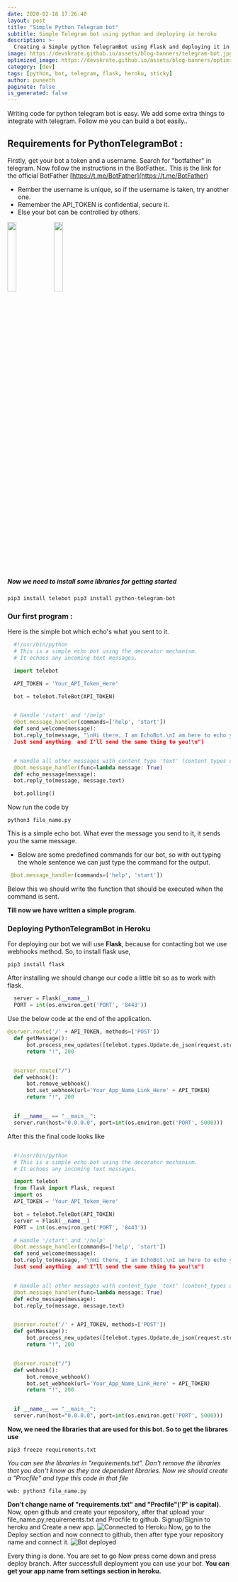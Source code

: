 ```yaml
---
date: 2020-02-18 17:26:40
layout: post
title: "Simple Python Telegram bot"
subtitle: Simple Telegram bot using python and deploying in heroku
description: >-
  Creating a Simple python TelegramBot using Flask and deploying it in heroku
image: https://devskrate.github.io/assets/blog-banners/telegram-bot.jpg
optimized_image: https://devskrate.github.io/assets/blog-banners/optimized/telegram-bot.webp
category: [dev]
tags: [python, bot, telegram, flask, heroku, sticky]
author: puneeth
paginate: false
is_generated: false
---
```


Writing code for python telegram bot is easy. We add some extra things to integrate with telegram. Follow me you can build a bot easily..

## Requirements for PythonTelegramBot :

Firstly, get your bot a token and a username.
Search for "botfather" in telegram. Now follow the instructions in the BotFather..
This is the link for the official BotFather [https://t.me/BotFather](https://t.me/BotFather)

- Rember the username is unique, so if the username is taken, try another one.
- Remember the API_TOKEN is confidential, secure it.
- Else your bot can be controlled by others.

<a href="https://devskrate.github.io/assets/images/pytelebot/new_bot.jpg" data-lightbox="image-1" data-title="My caption"><img width="20%" src="https://devskrate.github.io/assets/images/pytelebot/new_bot.jpg"></a>
<a href="https://devskrate.github.io/assets/images/pytelebot/bot_done.jpg" data-lightbox="image-1" data-title="My caption"><img width="20%" src="https://devskrate.github.io/assets/images/pytelebot/bot_done.jpg"></a>

##### Now we need to install some libraries for getting started

`pip3 install telebot pip3 install python-telegram-bot`

### Our first program :

Here is the simple bot which echo's what you sent to it.

```python
  #!/usr/bin/python
  # This is a simple echo bot using the decorator mechanism.
  # It echoes any incoming text messages.

  import telebot

  API_TOKEN = 'Your_API_Token_Here'

  bot = telebot.TeleBot(API_TOKEN)


  # Handle '/start' and '/help'
  @bot.message_handler(commands=['help', 'start'])
  def send_welcome(message):
  bot.reply_to(message, "\nHi there, I am EchoBot.\nI am here to echo your words.
  Just send anything  and I'll send the same thing to you!\n")


  # Handle all other messages with content_type 'text' (content_types defaults to ['text'])
  @bot.message_handler(func=lambda message: True)
  def echo_message(message):
  bot.reply_to(message, message.text)

  bot.polling()
```

Now run the code by

`python3 file_name.py`

This is a simple echo bot. What ever the message you send to it, it sends you the same message.

- Below are some predefined commands for our bot, so with out typing the whole sentence we can just type the command for the output.

```python
 @bot.message_handler(commands=['help', 'start'])
```

Below this we should write the function that should be executed when the command is sent.

**Till now we have written a simple program.**

### Deploying PythonTelegramBot in Heroku

For deploying our bot we will use **Flask**, because for contacting bot we use webhooks method.
So, to install flask use,

`pip3 install flask`

After installing we should change our code a little bit so as to work with flask.

```python
  server = Flask(__name__)
  PORT = int(os.environ.get('PORT', '8443'))
```

Use the below code at the end of the application.

```python
@server.route('/' + API_TOKEN, methods=['POST'])
  def getMessage():
      bot.process_new_updates([telebot.types.Update.de_json(request.stream.read().decode("utf-8"))])
      return "!", 200


  @server.route("/")
  def webhook():
      bot.remove_webhook()
      bot.set_webhook(url='Your_App_Name_Link_Here' + API_TOKEN)
      return "!", 200


  if __name__ == "__main__":
  server.run(host="0.0.0.0", port=int(os.environ.get('PORT', 5000)))
```

After this the final code looks like

```python

  #!/usr/bin/python
  # This is a simple echo bot using the decorator mechanism.
  # It echoes any incoming text messages.

  import telebot
  from flask import Flask, request
  import os
  API_TOKEN = 'Your_API_Token_Here'

  bot = telebot.TeleBot(API_TOKEN)
  server = Flask(__name__)
  PORT = int(os.environ.get('PORT', '8443'))

  # Handle '/start' and '/help'
  @bot.message_handler(commands=['help', 'start'])
  def send_welcome(message):
  bot.reply_to(message, "\nHi there, I am EchoBot.\nI am here to echo your words.
  Just send anything  and I'll send the same thing to you!\n")


  # Handle all other messages with content_type 'text' (content_types defaults to ['text'])
  @bot.message_handler(func=lambda message: True)
  def echo_message(message):
  bot.reply_to(message, message.text)


  @server.route('/' + API_TOKEN, methods=['POST'])
  def getMessage():
      bot.process_new_updates([telebot.types.Update.de_json(request.stream.read().decode("utf-8"))])
      return "!", 200


  @server.route("/")
  def webhook():
      bot.remove_webhook()
      bot.set_webhook(url='Your_App_Name_Link_Here' + API_TOKEN)
      return "!", 200


  if __name__ == "__main__":
  server.run(host="0.0.0.0", port=int(os.environ.get('PORT', 5000)))
```

**Now, we need the libraries that are used for this bot. So to get the librares use**

`pip3 freeze requirements.txt`

_You can see the libraries in "requirements.txt". Don't remove the libraries that you don't know as they_ _are dependent libraries._
_Now we should create a "Procfile" and type this code in that file_

`web: python3 file_name.py`

**Don't change name of "requirements.txt" and "Procfile"('P' is capital).**
Now, open github and create your repository, after that upload your file_name.py,requirements.txt and Procfile to github.
Signup/Signin to heroku and Create a new app.
![Connected to Heroku](https://devskrate.github.io/assets/images/pytelebot/hd_connect.webp)
Now, go to the Deploy section and now connect to github, then after type your repository name and connect it.
![Bot deployed](https://devskrate.github.io/assets/images/pytelebot/bot_deployed.webp)

Every thing is done. You are set to go
Now press come down and press deploy branch.
After successfull deployment you can use your bot.
**You can get your app name from settings section in heroku.**
